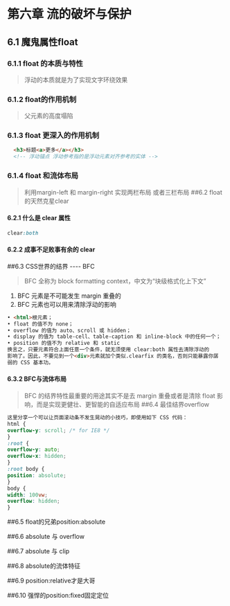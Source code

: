 # 第六章 流的破坏与保护

## 6.1 魔鬼属性float
### 6.1.1 float 的本质与特性
>浮动的本质就是为了实现文字环绕效果
### 6.1.2 float的作用机制
>父元素的高度塌陷
### 6.1.3 float 更深入的作用机制
```html
  <h3>标题<a>更多</a></h3>
  <!-- 浮动锚点 浮动参考指的是浮动元素对齐参考的实体 -->
```
### 6.1.4 float 和流体布局
>利用margin-left 和 margin-right 实现两栏布局 或者三栏布局
##6.2 float的天然克星clear 
#### 6.2.1 什么是 clear 属性
```css
clear:both
```
#### 6.2.2 成事不足败事有余的 clear

##6.3 CSS世界的结界 ---- BFC
> BFC 全称为 block formatting context，中文为“块级格式化上下文”
1. BFC 元素是不可能发生 margin 重叠的
1. BFC 元素也可以用来清除浮动的影响
```html
• <html>根元素；
• float 的值不为 none；
• overflow 的值为 auto、scroll 或 hidden；
• display 的值为 table-cell、table-caption 和 inline-block 中的任何一个；
• position 的值不为 relative 和 static
换言之，只要元素符合上面任意一个条件，就无须使用 clear:both 属性去清除浮动的
影响了。因此，不要见到一个<div>元素就加个类似.clearfix 的类名，否则只能暴露你孱
弱的 CSS 基本功。
```
#### 6.3.2 BFC与流体布局
>BFC 的结界特性最重要的用途其实不是去 margin 重叠或者是清除 float 影响，而是实现更健壮、更智能的自适应布局
##6.4 最佳结界overflow
```css
这里分享一个可以让页面滚动条不发生晃动的小技巧，即使用如下 CSS 代码：
html {
overflow-y: scroll; /* for IE8 */
}
:root {
overflow-y: auto;
overflow-x: hidden;
}
:root body {
position: absolute;
}
body {
width: 100vw;
overflow: hidden;
}
```
##6.5 float的兄弟position:absolute

##6.6 absolute 与 overflow

##6.7 absolute 与 clip

##6.8 absolute的流体特征

##6.9 position:relative才是大哥

##6.10 强悍的position:fixed固定定位



